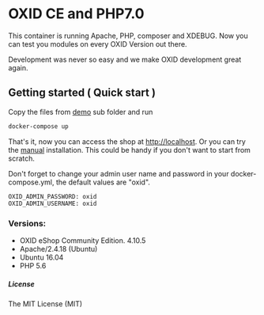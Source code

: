 OXID CE and PHP7.0
===================

This container is running Apache, PHP, composer and XDEBUG.
Now you can test you modules on every OXID Version out there.

Development was never so easy and we make OXID development great again.


## Getting started ( Quick start ) ##
Copy the files from [demo](https://github.com/Mesa/oxid/tree/master/demo) sub folder and run

```bash
docker-compose up
```
That's it, now you can access the shop at [http://localhost](http://localhost).
Or you can try the [manual](https://github.com/Mesa/oxid/tree/master/doc/manual_install.md) installation.
This could be handy if you don't want to start from scratch.

Don't forget to change your admin user name and password in your docker-compose.yml, the default values are "oxid".


```
OXID_ADMIN_PASSWORD: oxid
OXID_ADMIN_USERNAME: oxid
```


### Versions: ###
* OXID eShop Community Edition. 4.10.5
* Apache/2.4.18 (Ubuntu)
* Ubuntu 16.04
* PHP 5.6


##### License #####
The MIT License (MIT)